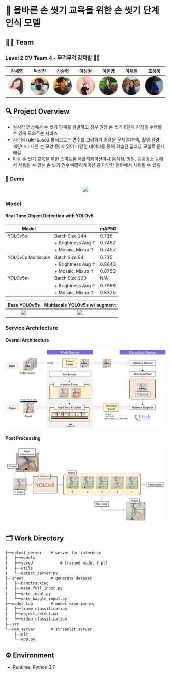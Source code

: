 # 🧼 올바른 손 씻기 교육을 위한 손 씻기 단계 인식 모델

## 👨‍🌾 Team

### Level 2 CV Team 4 - 무럭무럭 감자밭 🥔🌱
|김세영|박성진|신승혁|이상원|이윤영|이채윤|조성욱|
|:-:|:-:|:-:|:-:|:-:|:-:|:-:|
|<a href="https://github.com/Seyoung9304"><img src="src/profile/seyoung.png" width='300px'></a>|<a href="https://github.com/8639sung"><img src="src/profile/seongzin.png" width='300px'></a>|<a href="https://github.com/seung-sss"><img src="src/profile/seungss.png" width='300px'></a>|<a href="https://github.com/14blacktea"><img src="src/profile/sangwon.png" width='300px'></a>|<a href="https://github.com/YoonyoungL"><img src="src/profile/yoonyoung.png" width='300px'></a>|<a href="https://github.com/rachel318318"><img src="src/profile/raelee.png" width='300px'></a>|<a href="https://github.com/ukcastle"><img src="src/profile/seongwook.png" width='300px'></a>|

## 🔍 Project Overview

- 실시간 영상에서 손 씻기 단계를 판별하고 정부 권장 손 씻기 6단계 지침을 수행할 수 있게 도와주는 서비스
- 기존의 rule-based 방식으로는 변수를 고려하기 어려운 문제(피부색, 촬영 환경, 개인마다 다른 손 모양 등)가 있어 다양한 데이터를 통해 학습된 딥러닝 모델로 문제 해결
- 아동 손 씻기 교육을 위한 스마트폰 애플리케이션이나 음식점, 병원, 공공장소 등에서 사용될 수 있는 손 씻기 검수 애플리케이션 등 다양한 분야에서 사용될 수 있음


### 👀 Demo

<p align="center">
    <img src="src/demo_2x.gif">
</p>


### Model

#### Real Time Object Detection with YOLOv5

|Model||mAP50|
|---|:----|:---|
|YOLOv5s|Batch Size 144|0.715|
||+ Brightness Aug ↑ |0.7457|
||+ Mosaic, Mixup ↑ |0.7457|
|YOLOv5s Multiscale|Batch Size 64|0.715|
||+ Brightness Aug ↑ |0.8643|
||+ Mosaic, Mixup ↑ |0.8753|
|YOLOv5m|Batch Size 100|N/A|
||+ Brightness Aug ↑ |0.7966|
||+ Mosaic, Mixup ↑ |0.8375|


|Base YOLOv5s|Multiscale YOLOv5s w/ augment|
|:---:|:---:|
|<img src="src/model/before.gif">|<img src="src/model/after.gif">|


### Service Architecture

#### Overall Architecture

<p align="center">
    <img src="src/service_architecture.png">
</p>

#### Post Processing

<p align="center">
    <img src="src/input_output.png">
</p>


## 🗂 Work Directory
```
├──detect_server    # server for inference
|   ├──models           
|   ├──saved            # trained model (.pt)
|   ├──utils
|   └──detect_server.py
├──input            # generate dataset
|   ├──handtracking
|   ├──make_full_input.py
|   ├──make_input.py
|   └──make_kaggle_input.py
├──model_lab        # model experiments
|   ├──frame_classification
|   ├──object_detection
|   └──video_classification
├──src
└──web_server       # streamlit server
    ├──pic
    └──app.py
```

## ⚙️ Environment

- Runtime: Python 3.7
